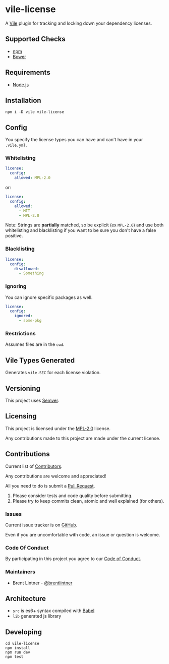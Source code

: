 # vile-license

A [Vile](http://vile.io) plugin for tracking and locking down your dependency licenses.

## Supported Checks

- [npm](http://npmjs.org)
- [Bower](http://bower.io)

## Requirements

- [Node.js](http://nodejs.org)

## Installation

    npm i -D vile vile-license

## Config

You specify the license types you can have and can't have in your `.vile.yml`.

### Whitelisting

```yml
license:
  config:
    allowed: MPL-2.0
```

or:

```yml
license:
  config:
    allowed:
      - MIT
      - MPL-2.0
```

Note: Strings are **partially** matched, so be explicit (ex `MPL-2.0`)
and use both whitelisting and blacklisting if you want to be sure you
don't have a false positive.

### Blacklisting

```yml
license:
  config:
    disallowed:
      - Something
```

### Ignoring

You can ignore specific packages as well.

```yml
license:
  config:
    ignored:
      - some-pkg
```

### Restrictions

Assumes files are in the `cwd`.

## Vile Types Generated

Generates `vile.SEC` for each license violation.

## Versioning

This project uses [Semver](http://semver.org).

## Licensing

This project is licensed under the [MPL-2.0](LICENSE) license.

Any contributions made to this project are made under the current license.

## Contributions

Current list of [Contributors](https://github.com/forthright/vile-license/graphs/contributors).

Any contributions are welcome and appreciated!

All you need to do is submit a [Pull Request](https://github.com/forthright/vile-license/pulls).

1. Please consider tests and code quality before submitting.
2. Please try to keep commits clean, atomic and well explained (for others).

### Issues

Current issue tracker is on [GitHub](https://github.com/forthright/vile-license/issues).

Even if you are uncomfortable with code, an issue or question is welcome.

### Code Of Conduct

By participating in this project you agree to our [Code of Conduct](CODE_OF_CONDUCT.md).

### Maintainers

- Brent Lintner - [@brentlintner](http://github.com/brentlintner)

## Architecture

- `src` is es6+ syntax compiled with [Babel](https://babeljs.io)
- `lib` generated js library

## Developing

    cd vile-license
    npm install
    npm run dev
    npm test
